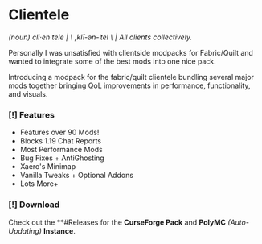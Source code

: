 # Clientele

*(noun) cli·en·tele |  \ ,klī-ən-ˈtel \  |  All clients collectively.*

Personally I was unsatisfied with clientside modpacks for Fabric/Quilt and wanted to integrate some of the best mods into one nice pack.

Introducing a modpack for the fabric/quilt clientele bundling several major mods together bringing QoL improvements in performance, functionality, and visuals.

### [!] Features

- Features over 90 Mods!
- Blocks 1.19 Chat Reports
- Most Performance Mods
- Bug Fixes + AntiGhosting
- Xaero's Minimap
- Vanilla Tweaks + Optional Addons
- Lots More+

### [!] Download 
Check out the **#Releases for the **CurseForge Pack** and **PolyMC** *(Auto-Updating)* **Instance**. 